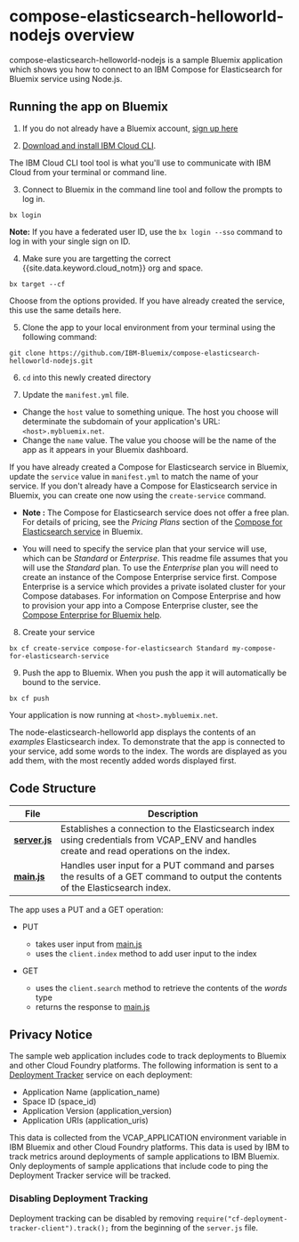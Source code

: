 # compose-elasticsearch-helloworld-nodejs overview

compose-elasticsearch-helloworld-nodejs is a sample Bluemix application which shows you how to connect to an IBM Compose for Elasticsearch for Bluemix service using Node.js.

## Running the app on Bluemix

1. If you do not already have a Bluemix account, [sign up here][bluemix_signup_url]

2. [Download and install IBM Cloud CLI](https://console.bluemix.net/docs/cli/reference/bluemix_cli/download_cli.html).

  The IBM Cloud CLI tool tool is what you'll use to communicate with IBM Cloud from your terminal or command line.

3. Connect to Bluemix in the command line tool and follow the prompts to log in.

  ```
  bx login
  ```

  **Note:** If you have a federated user ID, use the `bx login --sso` command to log in with your single sign on ID.

4. Make sure you are targetting the correct {{site.data.keyword.cloud_notm}} org and space.

  ```
  bx target --cf
  ```

  Choose from the options provided. If you have already created the service, this use the same details here.

5. Clone the app to your local environment from your terminal using the following command:

  ```
  git clone https://github.com/IBM-Bluemix/compose-elasticsearch-helloworld-nodejs.git
  ```

6. `cd` into this newly created directory

7. Update the `manifest.yml` file.

  - Change the `host` value to something unique. The host you choose will determinate the subdomain of your application's URL:  `<host>.mybluemix.net`.
  - Change the `name` value. The value you choose will be the name of the app as it appears in your Bluemix dashboard.

  If you have already created a Compose for Elasticsearch service in Bluemix, update the `service` value in `manifest.yml` to match the name of your service. If you don't already have a Compose for Elasticsearch service in Bluemix, you can create one now using the `create-service` command.

  - **Note :** The Compose for Elasticsearch service does not offer a free plan. For details of pricing, see the _Pricing Plans_ section of the [Compose for Elasticsearch service][compose_for_elasticsearch_url] in Bluemix.

  - You will need to specify the service plan that your service will use, which can be _Standard_ or _Enterprise_. This readme file assumes that you will use the _Standard_ plan. To use the _Enterprise_ plan you will need to create an instance of the Compose Enterprise service first. Compose Enterprise is a service which provides a private isolated cluster for your Compose databases. For information on Compose Enterprise and how to provision your app into a Compose Enterprise cluster, see the [Compose Enterprise for Bluemix help](https://console.ng.bluemix.net/docs/services/ComposeEnterprise/index.html).

8. Create your service

  ```
  bx cf create-service compose-for-elasticsearch Standard my-compose-for-elasticsearch-service
  ```

9. Push the app to Bluemix. When you push the app it will automatically be bound to the service.

  ```
  bx cf push
  ```

Your application is now running at `<host>.mybluemix.net`.

The node-elasticsearch-helloworld app displays the contents of an _examples_ Elasticsearch index. To demonstrate that the app is connected to your service, add some words to the index. The words are displayed as you add them, with the most recently added words displayed first.

## Code Structure

| File | Description |
| ---- | ----------- |
|[**server.js**](server.js)|Establishes a connection to the Elasticsearch index using credentials from VCAP_ENV and handles create and read operations on the index. |
|[**main.js**](public/javascripts/main.js)|Handles user input for a PUT command and parses the results of a GET command to output the contents of the Elasticsearch index.|

The app uses a PUT and a GET operation:

- PUT
  - takes user input from [main.js](public/javascript/main.js)
  - uses the `client.index` method to add user input to the index

- GET
  - uses the `client.search` method to retrieve the contents of the _words_ type
  - returns the response to [main.js](public/javascript/main.js)

## Privacy Notice
The sample web application includes code to track deployments to Bluemix and other Cloud Foundry platforms. The following information is sent to a [Deployment Tracker](https://github.com/cloudant-labs/deployment-tracker) service on each deployment:

* Application Name (application_name)
* Space ID (space_id)
* Application Version (application_version)
* Application URIs (application_uris)

This data is collected from the VCAP_APPLICATION environment variable in IBM Bluemix and other Cloud Foundry platforms. This data is used by IBM to track metrics around deployments of sample applications to IBM Bluemix. Only deployments of sample applications that include code to ping the Deployment Tracker service will be tracked.

### Disabling Deployment Tracking

Deployment tracking can be disabled by removing `require("cf-deployment-tracker-client").track();` from the beginning of the `server.js` file.

[compose_for_elasticsearch_url]: https://console.ng.bluemix.net/catalog/services/compose-for-elasticsearch/
[bluemix_signup_url]: https://ibm.biz/compose-for-elasticsearch-signup
[cloud_foundry_url]: https://github.com/cloudfoundry/cli

